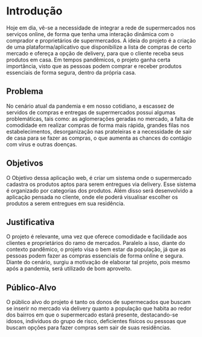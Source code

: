 # Introdução

 Hoje em dia, vê-se a necessidade de integrar a rede de supermercados nos serviços online, de forma que tenha uma interação dinâmica com o comprador e proprietários de supermercados. A ideia do projeto é a criação de uma plataforma/aplicativo que disponibilize a lista de compras de certo mercado e ofereça a opção de delivery, para que o cliente receba seus produtos em casa. Em tempos pandêmicos, o projeto ganha certa importância, visto que as pessoas podem comprar e receber produtos essenciais de forma segura, dentro da própria casa.

## Problema
No cenário atual da pandemia e em nosso cotidiano, a escassez de servidos de compras e entregas de supermercados possui algumas problemáticas, tais como: as aglomerações geradas no mercado, a falta de comodidade em realizar compras de forma mais rápida, grandes filas nos estabelecimentos, desorganização nas prateleiras e a necessidade de sair de casa para se fazer as compras, o que aumenta as chances do contágio com vírus e outras doenças.  






## Objetivos

O Objetivo dessa aplicação web, é criar um sistema onde o supermercado cadastra os produtos aptos para serem entregues via delivery. Esse sistema é organizado por categorias dos produtos. Além disso será desenvolvido a aplicação pensada no cliente, onde ele poderá visualisar escolher os produtos a serem entregues em sua residência.

 


## Justificativa

O projeto é relevante, uma vez que oferece comodidade e facilidade aos clientes e proprietários do ramo de mercados. Paralelo a isso, diante do contexto pandêmico, o projeto visa o bem estar da população, já que as pessoas podem fazer as compras essenciais de forma online e segura. Diante do cenário, surgiu a motivação de elaborar tal projeto, pois mesmo após a pandemia, será utilizado de bom aproveito.





## Público-Alvo

 O público alvo do projeto é tanto os donos de supermecados que buscam se inserir no mercado via delivery quanto a população que habita ao redor dos bairros em que o supermercado estará presente, destacando-se idosos, indivíduos do grupo de risco, deficientes físicos ou pessoas que buscam opções para fazer compras sem sair de suas residências.


